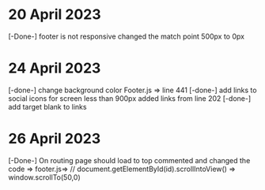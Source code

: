 # 20 April 2023
[-Done-] footer is not responsive
 changed the match point 500px to 0px

# 24 April 2023
[-done-] change background color
Footer.js => line 441 
[-done-] add links to social icons for screen less than 900px 
 added links from line 202
[-done-] add target blank to links

# 26 April 2023
[-Done-] On routing page should load to top
commented and changed the code => footer.js=> // document.getElementById(id).scrollIntoView() =>   window.scrollTo(50,0)
      
